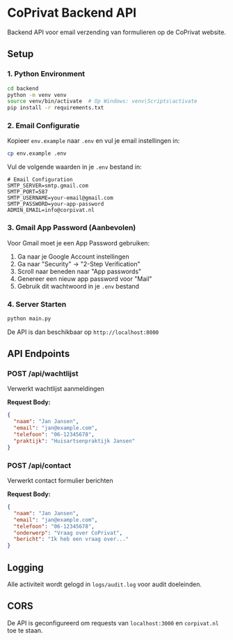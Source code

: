 # CoPrivat Backend API

Backend API voor email verzending van formulieren op de CoPrivat website.

## Setup

### 1. Python Environment
```bash
cd backend
python -m venv venv
source venv/bin/activate  # Op Windows: venv\Scripts\activate
pip install -r requirements.txt
```

### 2. Email Configuratie

Kopieer `env.example` naar `.env` en vul je email instellingen in:

```bash
cp env.example .env
```

Vul de volgende waarden in je `.env` bestand in:

```env
# Email Configuration
SMTP_SERVER=smtp.gmail.com
SMTP_PORT=587
SMTP_USERNAME=your-email@gmail.com
SMTP_PASSWORD=your-app-password
ADMIN_EMAIL=info@corpivat.nl
```

### 3. Gmail App Password (Aanbevolen)

Voor Gmail moet je een App Password gebruiken:

1. Ga naar je Google Account instellingen
2. Ga naar "Security" → "2-Step Verification"
3. Scroll naar beneden naar "App passwords"
4. Genereer een nieuw app password voor "Mail"
5. Gebruik dit wachtwoord in je `.env` bestand

### 4. Server Starten

```bash
python main.py
```

De API is dan beschikbaar op `http://localhost:8000`

## API Endpoints

### POST /api/wachtlijst
Verwerkt wachtlijst aanmeldingen

**Request Body:**
```json
{
  "naam": "Jan Jansen",
  "email": "jan@example.com",
  "telefoon": "06-12345678",
  "praktijk": "Huisartsenpraktijk Jansen"
}
```

### POST /api/contact
Verwerkt contact formulier berichten

**Request Body:**
```json
{
  "naam": "Jan Jansen",
  "email": "jan@example.com",
  "telefoon": "06-12345678",
  "onderwerp": "Vraag over CoPrivat",
  "bericht": "Ik heb een vraag over..."
}
```

## Logging

Alle activiteit wordt gelogd in `logs/audit.log` voor audit doeleinden.

## CORS

De API is geconfigureerd om requests van `localhost:3000` en `corpivat.nl` toe te staan.
